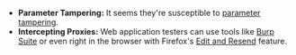 * **Parameter Tampering:** It seems they're susceptible to [parameter tampering](https://owasp.org/www-community/attacks/Web_Parameter_Tampering).
* **Intercepting Proxies:** Web application testers can use tools like [Burp Suite](https://portswigger.net/burp/communitydownload) or even right in the browser with Firefox's [Edit and Resend](https://itectec.com/superuser/how-to-edit-parameters-sent-through-a-form-on-the-firebug-console/) feature.